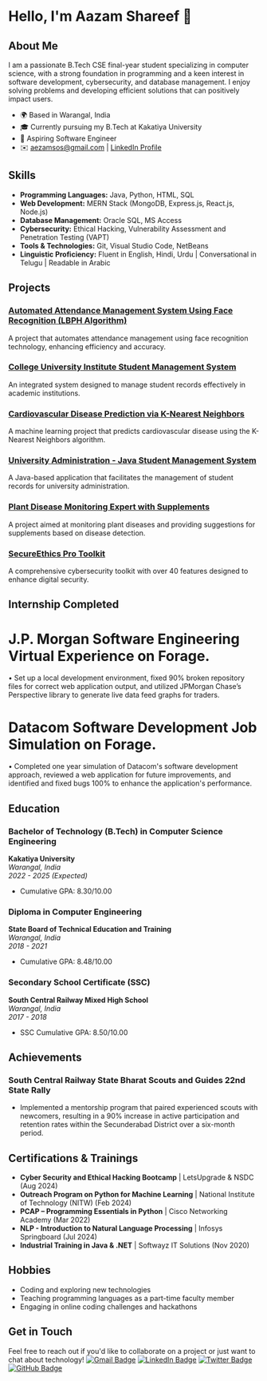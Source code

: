 # Hello, I'm Aazam Shareef 👋

## About Me

I am a passionate B.Tech CSE final-year student specializing in computer science, with a strong foundation in programming and a keen interest in software development, cybersecurity, and database management. I enjoy solving problems and developing efficient solutions that can positively impact users.

- 🌍 Based in Warangal, India
- 🎓 Currently pursuing my B.Tech at Kakatiya University
- 💼 Aspiring Software Engineer
- ✉️ aezamsos@gmail.com | [LinkedIn Profile](https://www.linkedin.com/in/aazam-shareef-234170171/)

## Skills

- **Programming Languages:** Java, Python, HTML, SQL
- **Web Development:** MERN Stack (MongoDB, Express.js, React.js, Node.js)
- **Database Management:** Oracle SQL, MS Access
- **Cybersecurity:** Ethical Hacking, Vulnerability Assessment and Penetration Testing (VAPT)
- **Tools & Technologies:** Git, Visual Studio Code, NetBeans
- **Linguistic Proficiency:** Fluent in English, Hindi, Urdu | Conversational in Telugu | Readable in Arabic

## Projects

### [Automated Attendance Management System Using Face Recognition (LBPH Algorithm)](https://github.com/aezamsos/Automated-Attendance-Management-System-Using-Face-Recognition-LBPH-Algorithm)
A project that automates attendance management using face recognition technology, enhancing efficiency and accuracy.

### [College University Institute Student Management System](https://github.com/aezamsos/College-University-Institute-Student-Mangement-System-)
An integrated system designed to manage student records effectively in academic institutions.

### [Cardiovascular Disease Prediction via K-Nearest Neighbors](https://github.com/aezamsos/Cardiovascular-Disease-Prediction-via-K-Nearest-Neighbors)
A machine learning project that predicts cardiovascular disease using the K-Nearest Neighbors algorithm.

### [University Administration - Java Student Management System](https://github.com/aezamsos/University-Administration---Java-Student-Management-System)
A Java-based application that facilitates the management of student records for university administration.

### [Plant Disease Monitoring Expert with Supplements](https://github.com/aezamsos/Plant-Disease-Monitoring-Expert-with-Supplements)
A project aimed at monitoring plant diseases and providing suggestions for supplements based on disease detection.

### [SecureEthics Pro Toolkit](https://github.com/aezamsos/SecureEthics-Pro-Toolkit)
A comprehensive cybersecurity toolkit with over 40 features designed to enhance digital security.

## Internship Completed 

# J.P. Morgan Software Engineering Virtual Experience on Forage. 
•	Set up a local development environment, fixed 90% broken repository files for correct web application output, and utilized JPMorgan Chase’s Perspective library to generate live data feed graphs for traders.

# Datacom Software Development Job Simulation on Forage. 
•	Completed one year simulation of Datacom's software development approach, reviewed a web application for future improvements, and identified and fixed bugs 100% to enhance the application's performance.

## Education

### Bachelor of Technology (B.Tech) in Computer Science Engineering
**Kakatiya University**  
*Warangal, India*  
*2022 - 2025 (Expected)*  
- Cumulative GPA: 8.30/10.00

### Diploma in Computer Engineering
**State Board of Technical Education and Training**  
*Warangal, India*  
*2018 - 2021*  
- Cumulative GPA: 8.48/10.00

### Secondary School Certificate (SSC)
**South Central Railway Mixed High School**  
*Warangal, India*  
*2017 - 2018*  
- SSC Cumulative GPA: 8.50/10.00

## Achievements

### South Central Railway State Bharat Scouts and Guides 22nd State Rally
- Implemented a mentorship program that paired experienced scouts with newcomers, resulting in a 90% increase in active participation and retention rates within the Secunderabad District over a six-month period.

## Certifications & Trainings

- **Cyber Security and Ethical Hacking Bootcamp** | LetsUpgrade & NSDC  (Aug 2024)
- **Outreach Program on Python for Machine Learning** | National Institute of Technology (NITW)  (Feb 2024)
- **PCAP – Programming Essentials in Python** | Cisco Networking Academy  (Mar 2022)
- **NLP - Introduction to Natural Language Processing** | Infosys Springboard (Jul 2024)
- **Industrial Training in Java & .NET** | Softwayz IT Solutions  (Nov 2020)


## Hobbies

- Coding and exploring new technologies
- Teaching programming languages as a part-time faculty member
- Engaging in online coding challenges and hackathons

## Get in Touch

Feel free to reach out if you'd like to collaborate on a project or just want to chat about technology!
[![Gmail Badge](https://img.shields.io/badge/-Gmail-D14836?style=flat-square&logo=Gmail&logoColor=white)](mailto:aezamsos@gmail.com)
[![LinkedIn Badge](https://img.shields.io/badge/-LinkedIn-0077B5?style=flat-square&logo=LinkedIn&logoColor=white)](https://www.linkedin.com/in/aazam-shareef-234170171/)
[![Twitter Badge](https://img.shields.io/badge/-Twitter-1DA1F2?style=flat-square&logo=Twitter&logoColor=white)](https://twitter.com/aazam_shareef)
[![GitHub Badge](https://img.shields.io/badge/-GitHub-181717?style=flat-square&logo=GitHub&logoColor=white)](https://github.com/aezamsos)

